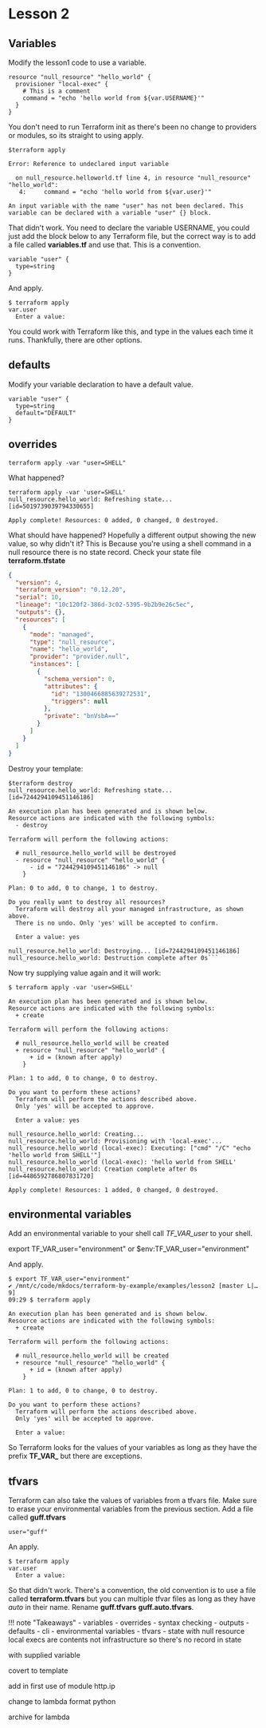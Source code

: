 # Lesson 2

## Variables

Modify the lesson1 code to use a variable.

```HCL
resource "null_resource" "hello_world" {
  provisioner "local-exec" {
    # This is a comment
    command = "echo 'hello world from ${var.USERNAME}'"
  }
}
```

You don't need to run Terraform init as there's been no change to providers or modules, so its straight to using apply.

```hcl
$terraform apply

Error: Reference to undeclared input variable

  on null_resource.helloworld.tf line 4, in resource "null_resource" "hello_world":
   4:     command = "echo 'hello world from ${var.user}'"

An input variable with the name "user" has not been declared. This
variable can be declared with a variable "user" {} block.
```

That didn't work.
You need to declare the variable USERNAME, you could just add the block below to any Terraform file, but the correct way is to add a file called **variables.tf** and use that. This is a convention.

```HCL
variable "user" {
  type=string
}
```

And apply.

```hcl
$ terraform apply
var.user
  Enter a value:
```

You could work with Terraform like this, and type in the values each time it runs. Thankfully, there are other options.

## defaults

Modify your variable declaration to have a default value.

```HCL
variable "user" {
  type=string
  default="DEFAULT"
}
```

## overrides

```HCL
terraform apply -var "user=SHELL"
```

What happened?

```HCL
terraform apply -var 'user=SHELL'
null_resource.hello_world: Refreshing state... [id=5019739039794330655]

Apply complete! Resources: 0 added, 0 changed, 0 destroyed.
```

What should have happened?
Hopefully a different output showing the new value, so why didn't it?
This is Because you're using a shell command in a null resource there is no state record.
Check your state file **terraform.tfstate**

```json
{
  "version": 4,
  "terraform_version": "0.12.20",
  "serial": 10,
  "lineage": "10c120f2-386d-3c02-5395-9b2b9e26c5ec",
  "outputs": {},
  "resources": [
    {
      "mode": "managed",
      "type": "null_resource",
      "name": "hello_world",
      "provider": "provider.null",
      "instances": [
        {
          "schema_version": 0,
          "attributes": {
            "id": "1300466885639272531",
            "triggers": null
          },
          "private": "bnVsbA=="
        }
      ]
    }
  ]
}
```

Destroy your template:

```HCL
$terraform destroy
null_resource.hello_world: Refreshing state... [id=7244294109451146186]

An execution plan has been generated and is shown below.
Resource actions are indicated with the following symbols:
  - destroy

Terraform will perform the following actions:

  # null_resource.hello_world will be destroyed
  - resource "null_resource" "hello_world" {
      - id = "7244294109451146186" -> null
    }

Plan: 0 to add, 0 to change, 1 to destroy.

Do you really want to destroy all resources?
  Terraform will destroy all your managed infrastructure, as shown above.
  There is no undo. Only 'yes' will be accepted to confirm.

  Enter a value: yes

null_resource.hello_world: Destroying... [id=7244294109451146186]
null_resource.hello_world: Destruction complete after 0s```
```

Now try supplying value again and it will work:

```CLI
$ terraform apply -var 'user=SHELL'

An execution plan has been generated and is shown below.
Resource actions are indicated with the following symbols:
  + create

Terraform will perform the following actions:

  # null_resource.hello_world will be created
  + resource "null_resource" "hello_world" {
      + id = (known after apply)
    }

Plan: 1 to add, 0 to change, 0 to destroy.

Do you want to perform these actions?
  Terraform will perform the actions described above.
  Only 'yes' will be accepted to approve.

  Enter a value: yes

null_resource.hello_world: Creating...
null_resource.hello_world: Provisioning with 'local-exec'...
null_resource.hello_world (local-exec): Executing: ["cmd" "/C" "echo 'hello world from SHELL'"]
null_resource.hello_world (local-exec): 'hello world from SHELL'
null_resource.hello_world: Creation complete after 0s [id=4486592786807831720]

Apply complete! Resources: 1 added, 0 changed, 0 destroyed.
```

## environmental variables

Add an environmental variable to your shell call *TF_VAR_user* to your shell.

export TF_VAR_user="environment"
or
$env:TF_VAR_user="environment"

And apply.

```cli
$ export TF_VAR_user="environment"
✔ /mnt/c/code/mkdocs/terraform-by-example/examples/lesson2 [master L|…9]
09:29 $ terraform apply

An execution plan has been generated and is shown below.
Resource actions are indicated with the following symbols:
  + create

Terraform will perform the following actions:

  # null_resource.hello_world will be created
  + resource "null_resource" "hello_world" {
      + id = (known after apply)
    }

Plan: 1 to add, 0 to change, 0 to destroy.

Do you want to perform these actions?
  Terraform will perform the actions described above.
  Only 'yes' will be accepted to approve.

  Enter a value:
```

So Terraform looks for the values of your variables as long as they have the prefix **TF_VAR_** but there are exceptions.

## tfvars

Terraform can also take the values of variables from a tfvars file. Make sure to erase your environmental variables from the previous section.
Add a file called **guff.tfvars**

```file "guff.tfvars"
user="guff"
```

An apply.

```cli
$ terraform apply
var.user
  Enter a value:
```

So that didn't work. There's a convention, the old convention is to use a file called **terraform.tfvars** but you can multiple tfvar files as long as they have *auto* in their name. Rename **guff.tfvars** **guff.auto.tfvars**.

!!! note "Takeaways"
    - variables
    - overrides
    - syntax checking
    - outputs
    - defaults
    - cli
    - environmental variables
    - tfvars
    - state with null resource
      local execs are contents not infrastructure so there's no record in state


with supplied variable

covert to template

add in first use of module http.ip

change to lambda format python

archive for lambda